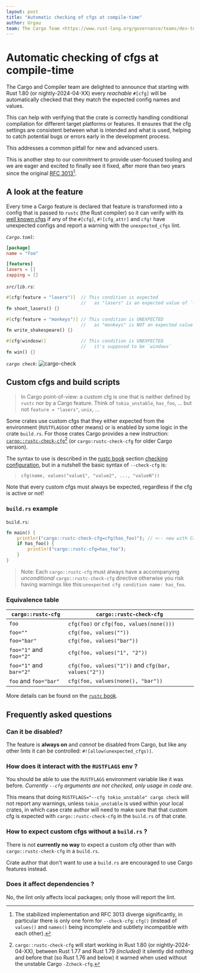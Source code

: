 ```yaml
---
layout: post
title: "Automatic checking of cfgs at compile-time"
author: Urgau
team: The Cargo Team <https://www.rust-lang.org/governance/teams/dev-tools#cargo>
---
```


# Automatic checking of cfgs at compile-time

The Cargo and Compiler team are delighted to announce that starting with Rust 1.80 (or nightly-2024-04-XX) every _reachable_ `#[cfg]` will be automatically checked that they match the expected config names and values.

This can help with verifying that the crate is correctly handling conditional compilation for different target platforms or features. It ensures that the cfg settings are consistent between what is intended and what is used, helping to catch potential bugs or errors early in the development process.

This addresses a common pitfall for new and advanced users.

This is another step to our commitment to provide user-focused tooling and we are eager and excited to finally see it fixed, after more than two years since the original [RFC 3013](https://github.com/rust-lang/rfcs/pull/3013)[^1].

[^1]: The stabilized implementation and RFC 3013 diverge significantly, in particular there is only one form for `--check-cfg`: `cfg()` (instead of `values()` and `names()` being incomplete and subtlety incompatible with each other).

## A look at the feature 

Every time a Cargo feature is declared that feature is transformed into a config that is passed to `rustc` (the Rust compiler) so it can verify with its [well known cfgs](TODO) if any of the `#[cfg]`, `#![cfg_attr]` and `cfg!` have unexpected configs and report a warning with the `unexpected_cfgs` lint.

*`Cargo.toml`*:
    
```toml
[package]
name = "foo"

[features]
lasers = []
zapping = []
```

*`src/lib.rs`:*
```rust
#[cfg(feature = "lasers")]  // This condition is expected
                            //   as "lasers" is an expected value of `feature`
fn shoot_lasers() {}

#[cfg(feature = "monkeys")] // This condition is UNEXPECTED
                            //   as "monkeys" is NOT an expected value of `feature`
fn write_shakespeare() {}

#[cfg(windosw)]             // This condition is UNEXPECTED
                            //   it's supposed to be `windows`
fn win() {}
```

*`cargo check`*:
![cargo-check](https://github.com/rust-lang/rust/assets/3616612/c6ecdb34-b92c-42b8-9f80-7066b76541ff)

## Custom cfgs and build scripts

> In Cargo point-of-view: a custom cfg is one that is neither defined by `rustc` nor by a Cargo feature. Think of `tokio_unstable`, `has_foo`, ... but not `feature = "lasers"`, `unix`, ...

Some crates use custom cfgs that they either expected from the environment (`RUSTFLAGS`or other means) or is enabled by some logic in the crate `build.rs`. For those crates Cargo provides a new instruction: [`cargo::rustc-check-cfg`](TODO)[^2] (or `cargo:rustc-check-cfg` for older Cargo version).

[^2]: `cargo::rustc-check-cfg` will start working in Rust 1.80 (or nightly-2024-04-XX), between Rust 1.77 and Rust 1.79 *(included)* it silently did nothing and before that (so Rust 1.76 and below) it warned when used without the unstable Cargo `-Zcheck-cfg`.

The syntax to use is described in the [rustc book](https://doc.rust-lang.org/rustc/index.html) section [checking configuration](TODO), but in a nutshell the basic syntax of `--check-cfg` is:

> `cfg(name, values("value1", "value2", ..., "valueN"))`

Note that every custom cfgs must always be expected, regardless if the cfg is active or not!

### `build.rs` example

`build.rs`:
```rust
fn main() {
    println!("cargo::rustc-check-cfg=cfg(has_foo)"); // <-- new with Cargo 1.80
    if has_foo() {
        println!("cargo::rustc-cfg=has_foo");
    }
}
```

> Note: Each `cargo::rustc-cfg` must always have a accompanying _unconditional_ `cargo::rustc-check-cfg` directive otherwise you risk having warnings like this:`unexpected cfg condition name: has_foo`.

### Equivalence table

| `cargo::rustc-cfg`      | `cargo::rustc-check-cfg`                       |
|-------------------------|------------------------------------------------|
| `foo`                   | `cfg(foo)` or `cfg(foo, values(none()))`       |
| `foo=""`                | `cfg(foo, values(""))`                         |
| `foo="bar"`             | `cfg(foo, values("bar"))`                      |
| `foo="1"` and `foo="2"` | `cfg(foo, values("1", "2"))`                   |
| `foo="1"` and `bar="2"` | `cfg(foo, values("1"))` and `cfg(bar, values("2"))` |
| `foo` and `foo="bar"`   | `cfg(foo, values(none(), "bar"))`              |

More details can be found on the [`rustc` book](TODO).

## Frequently asked questions

### Can it be disabled?

The feature is **always on** and _cannot_ be disabled from Cargo, but like any other lints it can be controlled: `#![allow(unexpected_cfgs)]`.

### How does it interact with the `RUSTFLAGS` env ?

You should be able to use the `RUSTFLAGS` environment variable like it was before.
*Currently `--cfg` arguments are not checked, only usage in code are.*

This means that doing `RUSTFLAGS="--cfg tokio_unstable" cargo check` will not report any warnings, unless `tokio_unstable` is used within your local crates, in which case crate author will need to make sure that that custom cfg is expected with `cargo::rustc-check-cfg` in the `build.rs` of that crate.

### How to expect custom cfgs without a `build.rs` ?

There is not **currently no way** to expect a custom cfg other than with `cargo::rustc-check-cfg` in a `build.rs`.

Crate author that don't want to use a `build.rs` are encouraged to use Cargo features instead.
 
### Does it affect dependencies ?

No, the lint only affects local packages; only those will report the lint.
